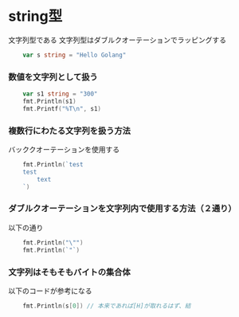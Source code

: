 # string型

文字列型である
文字列型はダブルクオーテーションでラッピングする

```go:main.go
    var s string = "Hello Golang"
```

### 数値を文字列として扱う

```go:main.go
    var s1 string = "300"
	fmt.Println(s1)
	fmt.Printf("%T\n", s1)

```

### 複数行にわたる文字列を扱う方法

バッククオーテーションを使用する

```go:main.go
	fmt.Println(`test
	test
		text
	`)
```

### ダブルクオーテーションを文字列内で使用する方法（２通り）

以下の通り

```go:main.go
	fmt.Println("\"")
	fmt.Println(`"`)
```

### 文字列はそもそもバイトの集合体

以下のコードが参考になる

```go:main.go
	fmt.Println(s[0]) // 本来であれば[H]が取れるはず、結
```